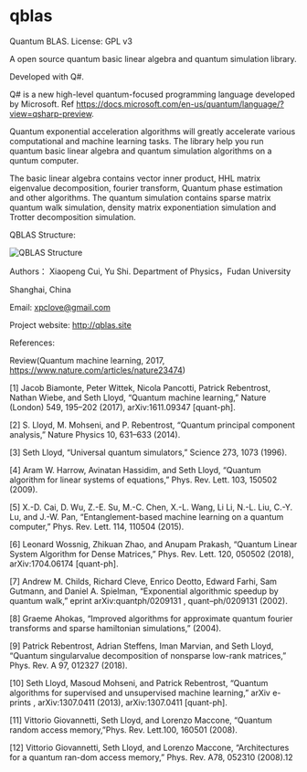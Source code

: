 # qblas
Quantum BLAS.    License: GPL v3

A open source quantum basic linear algebra and quantum simulation library.

Developed with Q#.

Q# is a new high-level quantum-focused programming language developed by Microsoft. Ref https://docs.microsoft.com/en-us/quantum/language/?view=qsharp-preview.

Quantum exponential acceleration algorithms will greatly accelerate various computational and machine learning tasks.
The library help you run quantum basic linear algebra and quantum simulation algorithms on a quntum computer.

The basic linear algebra contains vector inner product, HHL matrix eigenvalue decomposition, fourier transform, Quantum phase estimation and other algorithms.
The quantum simulation contains sparse matrix quantum walk simulation, density matrix exponentiation simulation and Trotter decomposition simulation.

QBLAS Structure:

![QBLAS Structure](https://github.com/xpclove/qblas/blob/master/doc/fig/qblas_structure.jpg)

Authors：
Xiaopeng Cui, Yu Shi. Department of Physics，Fudan University

Shanghai, China

Email: xpclove@gmail.com

Project website: http://qblas.site

References:

Review(Quantum machine learning, 2017, https://www.nature.com/articles/nature23474)

[1]	Jacob Biamonte, Peter Wittek, Nicola Pancotti, Patrick Rebentrost, Nathan Wiebe, and Seth Lloyd, “Quantum machine learning,” Nature (London) 549, 195–202 (2017), arXiv:1611.09347 [quant-ph].

[2]	S. Lloyd, M. Mohseni, and P. Rebentrost, “Quantum principal component analysis,” Nature
Physics 10, 631–633 (2014).

[3]	Seth Lloyd, “Universal quantum simulators,” Science 273, 1073 (1996).

[4]	Aram W. Harrow, Avinatan Hassidim, and Seth Lloyd, “Quantum algorithm for linear systems of equations,” Phys. Rev. Lett. 103, 150502 (2009).

[5]	X.-D. Cai, D. Wu, Z.-E. Su, M.-C. Chen, X.-L. Wang, Li Li, N.-L. Liu, C.-Y. Lu, and J.-W.
Pan, “Entanglement-based machine learning on a quantum computer,” Phys. Rev. Lett. 114,
110504 (2015).

[6]	Leonard Wossnig, Zhikuan Zhao, and Anupam Prakash, “Quantum Linear System Algorithm for Dense Matrices,” Phys. Rev. Lett. 120, 050502 (2018), arXiv:1704.06174 [quant-ph].

[7]	Andrew M. Childs, Richard Cleve, Enrico Deotto, Edward Farhi, Sam Gutmann, and Daniel A. Spielman, “Exponential algorithmic speedup by quantum walk,” eprint arXiv:quantph/0209131 , quant–ph/0209131 (2002).

[8]	Graeme Ahokas, “Improved algorithms for approximate quantum fourier transforms and sparse hamiltonian simulations,” (2004).

[9]	Patrick Rebentrost, Adrian Steffens, Iman Marvian, and Seth Lloyd, “Quantum singularvalue decomposition of nonsparse low-rank matrices,” Phys. Rev. A 97, 012327 (2018).

[10]	Seth Lloyd, Masoud Mohseni, and Patrick Rebentrost, “Quantum algorithms for supervised and unsupervised machine learning,” arXiv e-prints , arXiv:1307.0411 (2013), arXiv:1307.0411
[quant-ph].

[11]  Vittorio Giovannetti, Seth Lloyd,  and Lorenzo Maccone, “Quantum random access memory,”Phys. Rev. Lett.100, 160501 (2008).

[12]  Vittorio Giovannetti, Seth Lloyd,   and Lorenzo Maccone, “Architectures for a quantum ran-dom access memory,” Phys. Rev. A78, 052310 (2008).12


